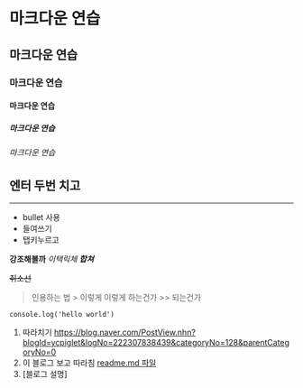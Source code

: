 # 마크다운 연습
## 마크다운 연습
### 마크다운 연습
#### 마크다운 연습
##### 마크다운 연습
###### 마크다운 연습

엔터 두번 치고
---



***
+ bullet 사용
+ 들여쓰기
+   탭키누르고

**강조해볼까**
_이택릭체_
***합쳐***

~~취소선~~


> 인용하는 법 > 이렇게
> 이렇게 하는건가 >> 되는건가


`console.log('hello world')`

1. 따라치기 <https://blog.naver.com/PostView.nhn?blogId=ycpiglet&logNo=222307838439&categoryNo=128&parentCategoryNo=0>
2. 이 블로그 보고 따라침 [readme.md 파일](https://blog.naver.com/PostView.nhn?blogId=ycpiglet&logNo=222307838439&categoryNo=128&parentCategoryNo=0, "네이버 블로그")
3. [블로그 설명]
   

